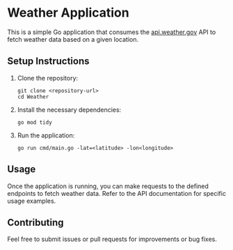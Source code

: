 # Weather Application

This is a simple Go application that consumes the [api.weather.gov](https://api.weather.gov) API to fetch weather data based on a given location.

## Setup Instructions

1. Clone the repository:
   ```
   git clone <repository-url>
   cd Weather
   ```

2. Install the necessary dependencies:
   ```
   go mod tidy
   ```

3. Run the application:
   ```
   go run cmd/main.go -lat=<latitude> -lon<longitude>
   ```

## Usage

Once the application is running, you can make requests to the defined endpoints to fetch weather data. Refer to the API documentation for specific usage examples.

## Contributing

Feel free to submit issues or pull requests for improvements or bug fixes.